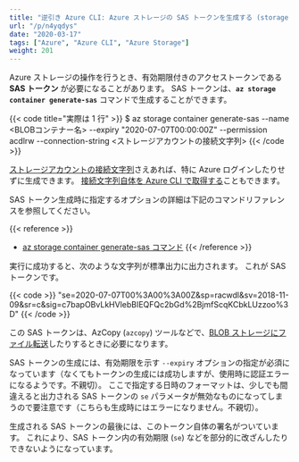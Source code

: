 ```yaml
---
title: "逆引き Azure CLI: Azure ストレージの SAS トークンを生成する (storage container generate-sas)"
url: "/p/n4yqdys"
date: "2020-03-17"
tags: ["Azure", "Azure CLI", "Azure Storage"]
weight: 201
---
```


Azure ストレージの操作を行うとき、有効期限付きのアクセストークンである **SAS トークン** が必要になることがあります。
SAS トークンは、**`az storage container generate-sas`** コマンドで生成することができます。

{{< code title="実際は 1 行" >}}
$ az storage container generate-sas
    --name <BLOBコンテナー名>
    --expiry "2020-07-07T00:00:00Z"
    --permission acdlrw
    --connection-string <ストレージアカウントの接続文字列>
{{< /code >}}

[ストレージアカウントの接続文字列](/p/dofzeua/)さえあれば、特に Azure ログインしたりせずに生成できます。
[接続文字列自体を Azure CLI で取得する](/p/hquhjki)こともできます。

SAS トークン生成時に指定するオプションの詳細は下記のコマンドリファレンスを参照してください。

{{< reference >}}
- [az storage container generate-sas コマンド](https://docs.microsoft.com/en-us/cli/azure/storage/container?view=azure-cli-latest#az-storage-container-generate-sas)
{{< /reference >}}

実行に成功すると、次のような文字列が標準出力に出力されます。
これが SAS トークンです。

{{< code >}}
"se=2020-07-07T00%3A00%3A00Z&sp=racwdl&sv=2018-11-09&sr=c&sig=c7bapOBvLkHVlebBIEQFQc2bGd%2BjmfScqKCbkLUzzoo%3D"
{{< /code >}}

この SAS トークンは、AzCopy (`azcopy`) ツールなどで、[BLOB ストレージにファイル転送](/p/gkardu9)したりするときに必要になります。

SAS トークンの生成には、有効期限を示す `--expiry` オプションの指定が必須になっています（なくてもトークンの生成には成功しますが、使用時に認証エラーになるようです。不親切）。
ここで指定する日時のフォーマットは、少しでも間違えると出力される SAS トークンの `se` パラメータが無効なものになってしまうので要注意です（こちらも生成時にはエラーになりません。不親切）。

生成される SAS トークンの最後には、このトークン自体の署名がついています。
これにより、SAS トークン内の有効期限 (`se`) などを部分的に改ざんしたりできないようになっています。

